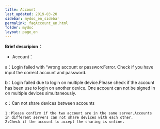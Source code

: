 ```yaml
---
title: Account
last_updated: 2019-03-20
sidebar: mydoc_en_sidebar
permalink: faqAccount_en.html
folder: mydoc
layout: page_en
---
```


    
**Brief descripion：** 

- Account：

a：Login failed with “wrong account or password”error. Check if you have input the correct account and password.

b：Login failed due to login on multiple device.Please check if the account has been use to login on another device. One account can not be signed in on multiple devices simultaneously.

c：Can not share devices between accounts

```
1：Please confirm if the two account are in the same server.Accounts in different servers can not share devices with each other.
2:Check if the account to accept the sharing is online.
```



